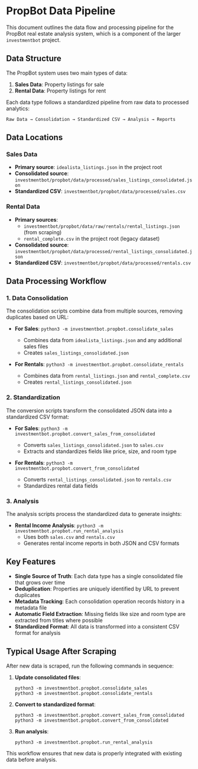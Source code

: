# PropBot Data Pipeline

This document outlines the data flow and processing pipeline for the PropBot real estate analysis system, which is a component of the larger `investmentbot` project.

## Data Structure

The PropBot system uses two main types of data:

1. **Sales Data**: Property listings for sale
2. **Rental Data**: Property listings for rent

Each data type follows a standardized pipeline from raw data to processed analytics:

```
Raw Data → Consolidation → Standardized CSV → Analysis → Reports
```

## Data Locations

### Sales Data

- **Primary source**: `idealista_listings.json` in the project root
- **Consolidated source**: `investmentbot/propbot/data/processed/sales_listings_consolidated.json`
- **Standardized CSV**: `investmentbot/propbot/data/processed/sales.csv`

### Rental Data

- **Primary sources**: 
  - `investmentbot/propbot/data/raw/rentals/rental_listings.json` (from scraping)
  - `rental_complete.csv` in the project root (legacy dataset)
- **Consolidated source**: `investmentbot/propbot/data/processed/rental_listings_consolidated.json`
- **Standardized CSV**: `investmentbot/propbot/data/processed/rentals.csv`

## Data Processing Workflow

### 1. Data Consolidation

The consolidation scripts combine data from multiple sources, removing duplicates based on URL:

- **For Sales**: `python3 -m investmentbot.propbot.consolidate_sales`
  - Combines data from `idealista_listings.json` and any additional sales files
  - Creates `sales_listings_consolidated.json`
  
- **For Rentals**: `python3 -m investmentbot.propbot.consolidate_rentals`
  - Combines data from `rental_listings.json` and `rental_complete.csv`
  - Creates `rental_listings_consolidated.json`

### 2. Standardization

The conversion scripts transform the consolidated JSON data into a standardized CSV format:

- **For Sales**: `python3 -m investmentbot.propbot.convert_sales_from_consolidated`
  - Converts `sales_listings_consolidated.json` to `sales.csv`
  - Extracts and standardizes fields like price, size, and room type
  
- **For Rentals**: `python3 -m investmentbot.propbot.convert_from_consolidated`
  - Converts `rental_listings_consolidated.json` to `rentals.csv`
  - Standardizes rental data fields

### 3. Analysis

The analysis scripts process the standardized data to generate insights:

- **Rental Income Analysis**: `python3 -m investmentbot.propbot.run_rental_analysis`
  - Uses both `sales.csv` and `rentals.csv`
  - Generates rental income reports in both JSON and CSV formats

## Key Features

- **Single Source of Truth**: Each data type has a single consolidated file that grows over time
- **Deduplication**: Properties are uniquely identified by URL to prevent duplicates
- **Metadata Tracking**: Each consolidation operation records history in a metadata file
- **Automatic Field Extraction**: Missing fields like size and room type are extracted from titles where possible
- **Standardized Format**: All data is transformed into a consistent CSV format for analysis

## Typical Usage After Scraping

After new data is scraped, run the following commands in sequence:

1. **Update consolidated files**:
   ```
   python3 -m investmentbot.propbot.consolidate_sales
   python3 -m investmentbot.propbot.consolidate_rentals
   ```

2. **Convert to standardized format**:
   ```
   python3 -m investmentbot.propbot.convert_sales_from_consolidated
   python3 -m investmentbot.propbot.convert_from_consolidated
   ```

3. **Run analysis**:
   ```
   python3 -m investmentbot.propbot.run_rental_analysis
   ```

This workflow ensures that new data is properly integrated with existing data before analysis. 